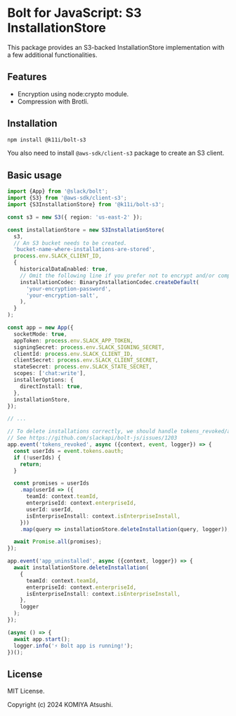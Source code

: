 # Bolt for JavaScript: S3 InstallationStore

This package provides an S3-backed InstallationStore implementation with a few additional functionalities.

## Features

- Encryption using node:crypto module.
- Compression with Brotli.

## Installation

```bash
npm install @k11i/bolt-s3
```

You also need to install `@aws-sdk/client-s3` package to create an S3 client.

## Basic usage

```typescript
import {App} from '@slack/bolt';
import {S3} from '@aws-sdk/client-s3';
import {S3InstallationStore} from '@k11i/bolt-s3';

const s3 = new S3({ region: 'us-east-2' });

const installationStore = new S3InstallationStore(
  s3,
  // An S3 bucket needs to be created.
  'bucket-name-where-installations-are-stored',
  process.env.SLACK_CLIENT_ID,
  {
    historicalDataEnabled: true,
    // Omit the following line if you prefer not to encrypt and/or compress installations.
    installationCodec: BinaryInstallationCodec.createDefault(
      'your-encryption-password',
      'your-encryption-salt',
    ),
  }
);

const app = new App({
  socketMode: true,
  appToken: process.env.SLACK_APP_TOKEN,
  signingSecret: process.env.SLACK_SIGNING_SECRET,
  clientId: process.env.SLACK_CLIENT_ID,
  clientSecret: process.env.SLACK_CLIENT_SECRET,
  stateSecret: process.env.SLACK_STATE_SECRET,
  scopes: ['chat:write'],
  installerOptions: {
    directInstall: true,
  },
  installationStore,
});

// ...

// To delete installations correctly, we should handle tokens_revoked/app_uninstalled events manually.
// See https://github.com/slackapi/bolt-js/issues/1203
app.event('tokens_revoked', async ({context, event, logger}) => {
  const userIds = event.tokens.oauth;
  if (!userIds) {
    return;
  }

  const promises = userIds
    .map(userId => ({
      teamId: context.teamId,
      enterpriseId: context.enterpriseId,
      userId: userId,
      isEnterpriseInstall: context.isEnterpriseInstall,
    }))
    .map(query => installationStore.deleteInstallation(query, logger));

  await Promise.all(promises);
});

app.event('app_uninstalled', async ({context, logger}) => {
  await installationStore.deleteInstallation(
    {
      teamId: context.teamId,
      enterpriseId: context.enterpriseId,
      isEnterpriseInstall: context.isEnterpriseInstall,
    },
    logger
  );
});

(async () => {
  await app.start();
  logger.info('⚡️ Bolt app is running!');
})();
```

## License

MIT License.

Copyright (c) 2024 KOMIYA Atsushi.
